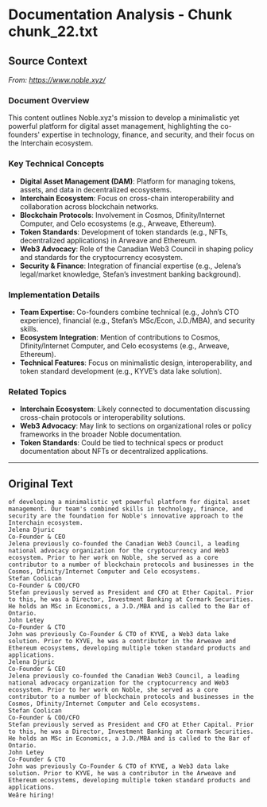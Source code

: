 # Documentation Analysis - Chunk chunk_22.txt

## Source Context
*From: https://www.noble.xyz/*

### Document Overview  
This content outlines Noble.xyz's mission to develop a minimalistic yet powerful platform for digital asset management, highlighting the co-founders' expertise in technology, finance, and security, and their focus on the Interchain ecosystem.  

### Key Technical Concepts  
- **Digital Asset Management (DAM)**: Platform for managing tokens, assets, and data in decentralized ecosystems.  
- **Interchain Ecosystem**: Focus on cross-chain interoperability and collaboration across blockchain networks.  
- **Blockchain Protocols**: Involvement in Cosmos, Dfinity/Internet Computer, and Celo ecosystems (e.g., Arweave, Ethereum).  
- **Token Standards**: Development of token standards (e.g., NFTs, decentralized applications) in Arweave and Ethereum.  
- **Web3 Advocacy**: Role of the Canadian Web3 Council in shaping policy and standards for the cryptocurrency ecosystem.  
- **Security & Finance**: Integration of financial expertise (e.g., Jelena’s legal/market knowledge, Stefan’s investment banking background).  

### Implementation Details  
- **Team Expertise**: Co-founders combine technical (e.g., John’s CTO experience), financial (e.g., Stefan’s MSc/Econ, J.D./MBA), and security skills.  
- **Ecosystem Integration**: Mention of contributions to Cosmos, Dfinity/Internet Computer, and Celo ecosystems (e.g., Arweave, Ethereum).  
- **Technical Features**: Focus on minimalistic design, interoperability, and token standard development (e.g., KYVE’s data lake solution).  

### Related Topics  
- **Interchain Ecosystem**: Likely connected to documentation discussing cross-chain protocols or interoperability solutions.  
- **Web3 Advocacy**: May link to sections on organizational roles or policy frameworks in the broader Noble documentation.  
- **Token Standards**: Could be tied to technical specs or product documentation about NFTs or decentralized applications.

---

## Original Text
```
of developing a minimalistic yet powerful platform for digital asset management. Our team's combined skills in technology, finance, and security are the foundation for Noble's innovative approach to the Interchain ecosystem.
Jelena Djuric
Co-Founder & CEO
Jelena previously co-founded the Canadian Web3 Council, a leading national advocacy organization for the cryptocurrency and Web3 ecosystem. Prior to her work on Noble, she served as a core contributor to a number of blockchain protocols and businesses in the Cosmos, Dfinity/Internet Computer and Celo ecosystems.
Stefan Coolican
Co-Founder & COO/CFO
Stefan previously served as President and CFO at Ether Capital. Prior to this, he was a Director, Investment Banking at Cormark Securities. He holds an MSc in Economics, a J.D./MBA and is called to the Bar of Ontario.
John Letey
Co-Founder & CTO
John was previously Co-Founder & CTO of KYVE, a Web3 data lake solution. Prior to KYVE, he was a contributor in the Arweave and Ethereum ecosystems, developing multiple token standard products and applications.
Jelena Djuric
Co-Founder & CEO
Jelena previously co-founded the Canadian Web3 Council, a leading national advocacy organization for the cryptocurrency and Web3 ecosystem. Prior to her work on Noble, she served as a core contributor to a number of blockchain protocols and businesses in the Cosmos, Dfinity/Internet Computer and Celo ecosystems.
Stefan Coolican
Co-Founder & COO/CFO
Stefan previously served as President and CFO at Ether Capital. Prior to this, he was a Director, Investment Banking at Cormark Securities. He holds an MSc in Economics, a J.D./MBA and is called to the Bar of Ontario.
John Letey
Co-Founder & CTO
John was previously Co-Founder & CTO of KYVE, a Web3 data lake solution. Prior to KYVE, he was a contributor in the Arweave and Ethereum ecosystems, developing multiple token standard products and applications.
Weâre hiring!
```